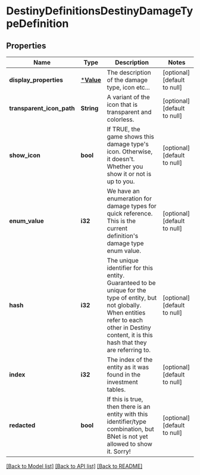 # DestinyDefinitionsDestinyDamageTypeDefinition

## Properties
Name | Type | Description | Notes
------------ | ------------- | ------------- | -------------
**display_properties** | [***Value**](Value.md) | The description of the damage type, icon etc... | [optional] [default to null]
**transparent_icon_path** | **String** | A variant of the icon that is transparent and colorless. | [optional] [default to null]
**show_icon** | **bool** | If TRUE, the game shows this damage type&#39;s icon. Otherwise, it doesn&#39;t. Whether you show it or not is up to you. | [optional] [default to null]
**enum_value** | **i32** | We have an enumeration for damage types for quick reference. This is the current definition&#39;s damage type enum value. | [optional] [default to null]
**hash** | **i32** | The unique identifier for this entity. Guaranteed to be unique for the type of entity, but not globally.  When entities refer to each other in Destiny content, it is this hash that they are referring to. | [optional] [default to null]
**index** | **i32** | The index of the entity as it was found in the investment tables. | [optional] [default to null]
**redacted** | **bool** | If this is true, then there is an entity with this identifier/type combination, but BNet is not yet allowed to show it. Sorry! | [optional] [default to null]

[[Back to Model list]](../README.md#documentation-for-models) [[Back to API list]](../README.md#documentation-for-api-endpoints) [[Back to README]](../README.md)


